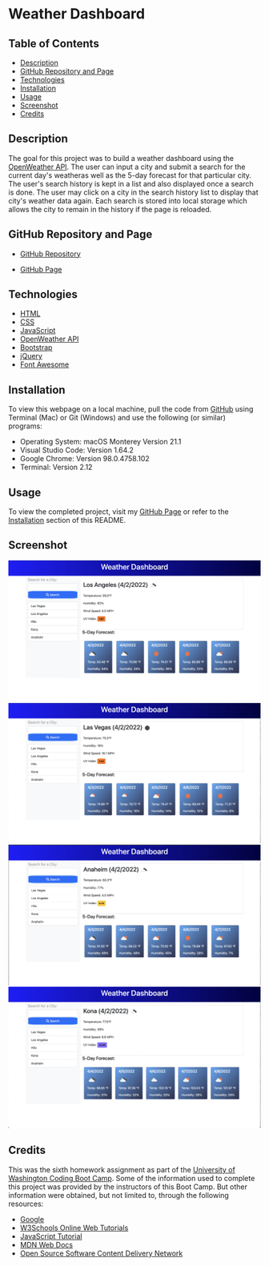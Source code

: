 # Weather Dashboard

## Table of Contents

- [Description](#description)
- [GitHub Repository and Page](#GitHub-Repository-and-Page)
- [Technologies](#technologies)
- [Installation](#installation)
- [Usage](#usage)
- [Screenshot](#screenshot)
- [Credits](#credits)

## Description

The goal for this project was to build a weather dashboard using the [OpenWeather API](https://openweathermap.org/api). The user can input a city and submit a search for the current day's weatheras well as the 5-day forecast for that particular city. The user's search history is kept in a list and also displayed once a search is done. The user may click on a city in the search history list to display that city's weather data again. Each search is stored into local storage which allows the city to remain in the history if the page is reloaded.

## GitHub Repository and Page

- [GitHub Repository](https://github.com/nayrsicnarf/weather-dashboard.git)

- [GitHub Page](https://nayrsicnarf.github.io/weather-dashboard/)

## Technologies

- [HTML](https://www.w3schools.com/html/default.asp)
- [CSS](https://www.w3schools.com/css/default.asp)
- [JavaScript](https://www.w3schools.com/js/)
- [OpenWeather API](https://openweathermap.org/api)
- [Bootstrap](https://getbootstrap.com/)
- [jQuery](https://jquery.com/)
- [Font Awesome](https://fontawesome.com/)

## Installation

To view this webpage on a local machine, pull the code from [GitHub](https://github.com/nayrsicnarf/weather-dashboard.git) using Terminal (Mac) or Git (Windows) and use the following (or similar) programs:

- Operating System: macOS Monterey Version 21.1
- Visual Studio Code: Version 1.64.2
- Google Chrome: Version 98.0.4758.102
- Terminal: Version 2.12

## Usage

To view the completed project, visit my [GitHub Page](https://nayrsicnarf.github.io/weather-dashboard/) or refer to the [Installation](#installation) section of this README.

## Screenshot

![Weather Screenshot - Los Angeles](/Assets/Images/weather-dash-la.png)
![Weather Screenshot - Las Vegas](/Assets/Images/weather-dash-lv.png)
![Weather Screenshot - Anaheim](/Assets/Images/weather-dash-ana.png)
![Weather Screenshot - Kona](/Assets/Images/weather-dash-kona.png)

## Credits

This was the sixth homework assignment as part of the [University of Washington Coding Boot Camp](https://bootcamp.uw.edu/coding/). Some of the information used to complete this project was provided by the instructors of this Boot Camp. But other information were obtained, but not limited to, through the following resources:

- [Google](https://www.google.com/)
- [W3Schools Online Web Tutorials](https://www.w3schools.com/)
- [JavaScript Tutorial](https://www.javascripttutorial.net/)
- [MDN Web Docs](https://developer.mozilla.org/en-US/docs/Web/JavaScript)
- [Open Source Software Content Delivery Network](https://cdnjs.com/)